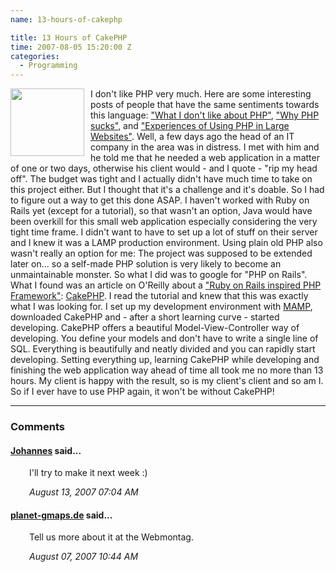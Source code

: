 ```yaml
---
name: 13-hours-of-cakephp

title: 13 Hours of CakePHP
time: 2007-08-05 15:20:00 Z
categories:
  - Programming
---
```


<img style="margin: 0pt 10px 10px 0pt; float: left; cursor: pointer; width: 118px; height: 108px;" src="http://manual.cakephp.org/css/images/logo-mini.gif" alt="" border="0" />
I don't like PHP very much. Here are some interesting posts of people that have the same sentiments towards this language:  <a href="http://www.bitstorm.org/edwin/en/php/">"What I don't like about PHP"</a>, <a href="http://spyced.blogspot.com/2005/06/why-php-sucks.html">"Why PHP sucks"</a>, and <a href="http://www.ukuug.org/events/linux2002/papers/html/php/index.html">"Experiences of Using PHP in Large Websites"</a>.
Well, a few days ago the head of an IT company in the area was in distress. I met with him and he told me that he needed a web application in a matter of one or two days, otherwise his client would - and I quote - "rip my head off". The budget was tight and I actually didn't have much time to take on this project either. But I thought that it's a challenge and it's doable. So I had to figure out a way to get this done ASAP. I haven't worked with Ruby on Rails yet (except for a tutorial), so that wasn't an option, Java would have been overkill for this small web application especially considering the very tight time frame. I didn't want to have to set up a lot of stuff on their server and I knew it was a LAMP production environment. Using plain old PHP also wasn't really an option for me: The project was supposed to be extended later on... so a self-made PHP solution is very likely to become an unmaintainable monster.
So what I did was to google for "PHP on Rails". What I found was an article on O'Reilly about a <a href="http://www.oreillynet.com/ruby/blog/2005/08/cake_ruby_on_rails_inspired_ph.html">"Ruby on Rails inspired PHP Framework"</a>: <a href="http://www.cakephp.org/">CakePHP</a>. I read the tutorial and knew that this was exactly what I was looking for.
I set up my development environment with <a href="http://www.mamp.info/en/index.php">MAMP</a>, downloaded CakePHP and - after a short learning curve - started developing. CakePHP offers a beautiful Model-View-Controller way of developing. You define your models and don't have to write a single line of SQL. Everything is beautifully and neatly divided and you can rapidly start developing.
Setting everything up, learning CakePHP while developing and finishing the web application way ahead of time all took me no more than 13 hours. My client is happy with the result, so is my client's client and so am I.
So if I ever have to use PHP again, it won't be without CakePHP!
<br/><hr/><h3>Comments</h3>
<div class="swcomment"><h4><a href="http://www.blogger.com/profile/06650223978538123548">Johannes</a> said...</h4>
<p style="margin-left: 30px">I'll try to make it next week :)</p>
<em class="swlightgray" style="margin-left: 30px">August 13, 2007 07:04 AM</em></div>
<div class="swcomment"><h4><a href="http://www.blogger.com/profile/04726212274082126182">planet-gmaps.de</a> said...</h4>
<p style="margin-left: 30px">Tell us more about it at the Webmontag.</p>
<em class="swlightgray" style="margin-left: 30px">August 07, 2007 10:44 AM</em></div>
